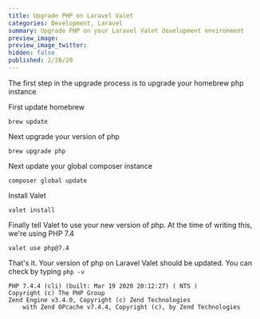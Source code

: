 ```yaml
---
title: Upgrade PHP on Laravel Valet
categories: Development, Laravel
summary: Upgrade PHP on your Laravel Valet development environment
preview_image:
preview_image_twitter:
hidden: false
published: 2/28/20
---
```


The first step in the upgrade process is to upgrade your homebrew php instance

First update homebrew

```
brew update
```

Next upgrade your version of php

```
brew upgrade php
```

Next update your global composer instance

```
composer global update
```

Install Valet

```
valet install
```

Finally tell Valet to use your new version of php. At the time of writing this, we're using PHP 7.4

```
valet use php@7.4
```

That's it.  Your version of php on Laravel Valet should be updated.  You can check by typing ```php -v```

```
PHP 7.4.4 (cli) (built: Mar 19 2020 20:12:27) ( NTS )
Copyright (c) The PHP Group
Zend Engine v3.4.0, Copyright (c) Zend Technologies
    with Zend OPcache v7.4.4, Copyright (c), by Zend Technologies
```

